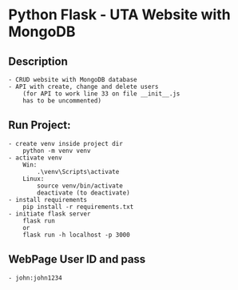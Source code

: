 # Python Flask - UTA Website with MongoDB

## Description

    - CRUD website with MongoDB database
    - API with create, change and delete users
        (for API to work line 33 on file __init__.js
        has to be uncommented)

## Run Project:

    - create venv inside project dir
        python -m venv venv
    - activate venv
        Win:
            .\venv\Scripts\activate
        Linux:
            source venv/bin/activate
            deactivate (to deactivate)
    - install requirements
        pip install -r requirements.txt
    - initiate flask server
        flask run
        or
        flask run -h localhost -p 3000

## WebPage User ID and pass

    - john:john1234
